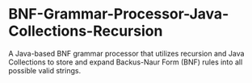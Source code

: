# BNF-Grammar-Processor-Java-Collections-Recursion
A Java-based BNF grammar processor that utilizes recursion and Java Collections to store and expand Backus-Naur Form (BNF) rules into all possible valid strings.
